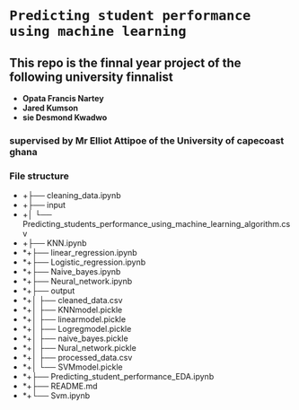 # `Predicting student performance using machine learning`

## This repo is the finnal year project of the following university finnalist 
* **Opata Francis Nartey**
* **Jared Kumson**
* **sie Desmond Kwadwo**
### supervised by **Mr Elliot Attipoe** of the University of capecoast ghana


### File structure

- +├── cleaning_data.ipynb
- +├── input
- +│   └── Predicting_students_performance_using_machine_learning_algorithm.csv
- +├── KNN.ipynb
- \*+├── linear_regression.ipynb
- \*+├── Logistic_regression.ipynb
- \*+├── Naive_bayes.ipynb
- \*+├── Neural_network.ipynb
- \*+├── output
- \*+│   ├── cleaned_data.csv
- \*+│   ├── KNNmodel.pickle
- \*+│   ├── linearmodel.pickle
- \*+│   ├── Logregmodel.pickle
- \*+│   ├── naive_bayes.pickle
- \*+│   ├── Nural_network.pickle
- \*+│   ├── processed_data.csv
- \*+│   └── SVMmodel.pickle
- \*+├── Predicting_student_performance_EDA.ipynb
- \*+├── README.md
- \*+└── Svm.ipynb


